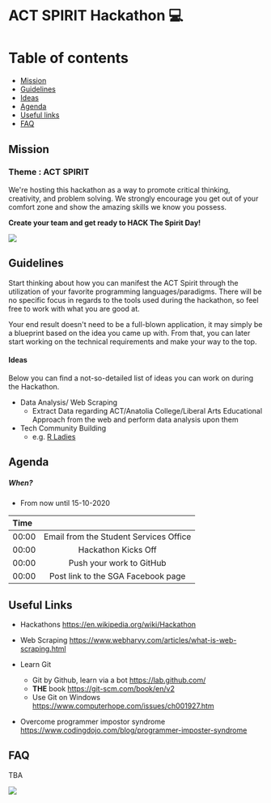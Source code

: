 # ACT SPIRIT Hackathon :computer:

Table of contents 
==================
 
* [Mission](#mission)
* [Guidelines](#guidelines) 
* [Ideas](#ideas) 
* [Agenda](#agenda)
* [Useful links](#useful-links)
* [FAQ](#faq)


## Mission
### Theme : ACT SPIRIT

We're hosting this hackathon as a way to promote critical thinking, creativity, and problem solving. We strongly encourage you get out of your comfort zone and show the amazing skills we know you possess. 

**Create your team and get ready to HACK The Spirit Day!**

![](spirit-day-1.png)


## Guidelines

Start thinking about how you can manifest the ACT Spirit through the utilization of your favorite programming languages/paradigms. 
There will be no specific focus in regards to the tools used during the hackathon, so feel free to work with what you are good at.

Your end result doesn't need to be a full-blown application, it may simply be a blueprint based on the idea you came up with. From that, you can later start working on the technical requirements and make your way to the top. 

#### Ideas 
Below you can find a not-so-detailed list of ideas you can work on during the Hackathon.

 - Data Analysis/ Web Scraping
    - Extract Data regarding ACT/Anatolia College/Liberal Arts Educational Approach from the web and perform data analysis upon them 
 - Tech Community Building
    - e.g. [R Ladies](https://rladies.org/)
    
## Agenda

##### When? 
- From now until 15-10-2020 

|           Time |                           |
| :------------- | :-------------:           |
|          00:00 | Email from the Student Services Office |
|          00:00 | Hackathon Kicks Off       |
|          00:00 | Push your work to GitHub  |
|          00:00 | Post link to the SGA Facebook page |

## Useful Links
- Hackathons https://en.wikipedia.org/wiki/Hackathon
- Web Scraping https://www.webharvy.com/articles/what-is-web-scraping.html

- Learn Git
  - Git by Github, learn via a bot https://lab.github.com/
  - **THE** book https://git-scm.com/book/en/v2
  - Use Git on Windows https://www.computerhope.com/issues/ch001927.htm
  
- Overcome programmer impostor syndrome https://www.codingdojo.com/blog/programmer-imposter-syndrome
  
## FAQ 
TBA




![](act_burgundy_logo.png)

